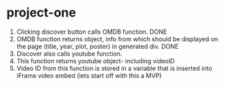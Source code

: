# project-one
1. Clicking discover button calls OMDB function. DONE
2. OMDB function returns object, info from which should be displayed on the page (title, year, plot, poster) in generated div. DONE
3. Discover also calls youtube function.
4. This function returns youtube object- including videoID
5. Video ID from this function is stored in a variable that is inserted into iFrame video embed
(lets start off with this a MVP)
